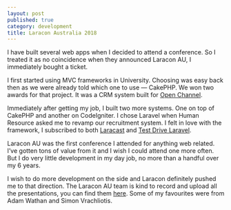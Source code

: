 ```yaml
---
layout: post
published: true
category: development
title: Laracon Australia 2018
---
```

I have built several web apps when I decided to attend a conference. So I treated it as no coincidence when they announced Laracon AU, I immediately bought a ticket.

I first started using MVC frameworks in University. Choosing was easy back then as we were already told which one to use — CakePHP. We won two awards for that project. It was a CRM system built for [Open Channel](http://www.openchannel.org.au).

Immediately after getting my job, I built two more systems. One on top of CakePHP and another on CodeIgniter. I chose Laravel when Human Resource asked me to revamp our recruitment system. I felt in love with the framework, I subscribed to both [Laracast](https://laracasts.com/) and [Test Drive Laravel](https://course.testdrivenlaravel.com/).

Laracon AU was the first conference I attended for anything web related. I’ve gotten tons of value from it and I wish I could attend one more often. But I do very little development in my day job, no more than a handful over my 6 years.

I wish to do more development on the side and Laracon definitely pushed me to that direction. The Laracon AU team is kind to record and upload all the presentations, you can find them [here](https://www.youtube.com/watch?v=UyaejTqR3Tc&list=PLEkJYA4gJb7_FKspNTgrve7FUb3A1dT3y). Some of my favourites were from Adam Wathan and Simon Vrachliotis.
